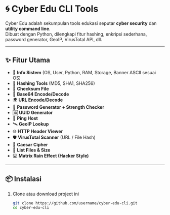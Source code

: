 # 🌀 Cyber Edu CLI Tools

Cyber Edu adalah sekumpulan tools edukasi seputar **cyber security** dan **utility command line**.  
Dibuat dengan Python, dilengkapi fitur hashing, enkripsi sederhana, password generator, GeoIP, VirusTotal API, dll.  

---

## ✨ Fitur Utama

- 🔎 **Info Sistem** (OS, User, Python, RAM, Storage, Banner ASCII sesuai OS)
- 🔑 **Hashing Tools** (MD5, SHA1, SHA256)
- 📂 **Checksum File**
- 🔐 **Base64 Encode/Decode**
- 🌍 **URL Encode/Decode**
- 🎲 **Password Generator + Strength Checker**
- 🆔 **UUID Generator**
- 📡 **Ping Host**
- 🛰 **GeoIP Lookup**
- 🌐 **HTTP Header Viewer**
- 🛡 **VirusTotal Scanner** (URL / File Hash)  
- 🔏 **Caesar Cipher**
- 📁 **List Files & Size**
- 💻 **Matrix Rain Effect (Hacker Style)**

---

## 📦 Instalasi

1. Clone atau download project ini
   ```bash
   git clone https://github.com/username/cyber-edu-cli.git
   cd cyber-edu-cli
